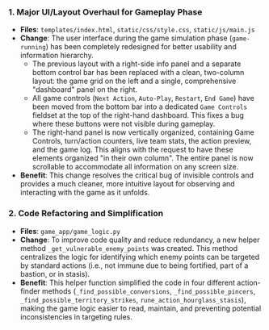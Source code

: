 ### 1. Major UI/Layout Overhaul for Gameplay Phase
- **Files**: `templates/index.html`, `static/css/style.css`, `static/js/main.js`
- **Change**: The user interface during the game simulation phase (`game-running`) has been completely redesigned for better usability and information hierarchy.
  - The previous layout with a right-side info panel and a separate bottom control bar has been replaced with a clean, two-column layout: the game grid on the left and a single, comprehensive "dashboard" panel on the right.
  - All game controls (`Next Action`, `Auto-Play`, `Restart`, `End Game`) have been moved from the bottom bar into a dedicated `Game Controls` fieldset at the top of the right-hand dashboard. This fixes a bug where these buttons were not visible during gameplay.
  - The right-hand panel is now vertically organized, containing Game Controls, turn/action counters, live team stats, the action preview, and the game log. This aligns with the request to have these elements organized "in their own column". The entire panel is now scrollable to accommodate all information on any screen size.
- **Benefit**: This change resolves the critical bug of invisible controls and provides a much cleaner, more intuitive layout for observing and interacting with the game as it unfolds.

### 2. Code Refactoring and Simplification
- **Files**: `game_app/game_logic.py`
- **Change**: To improve code quality and reduce redundancy, a new helper method `_get_vulnerable_enemy_points` was created. This method centralizes the logic for identifying which enemy points can be targeted by standard actions (i.e., not immune due to being fortified, part of a bastion, or in stasis).
- **Benefit**: This helper function simplified the code in four different action-finder methods (`_find_possible_conversions`, `_find_possible_pincers`, `_find_possible_territory_strikes`, `rune_action_hourglass_stasis`), making the game logic easier to read, maintain, and preventing potential inconsistencies in targeting rules.
